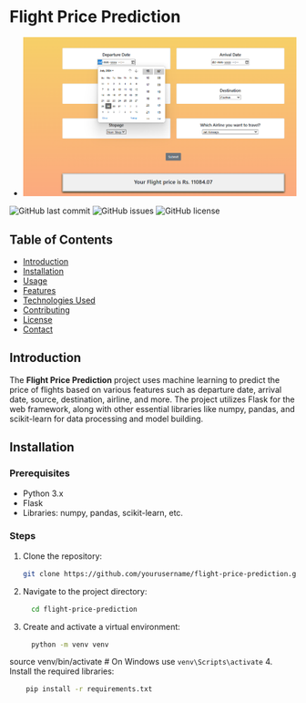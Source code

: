 # Flight Price Prediction

- <img src="https://github.com/VIJAY626404/Flight-Fare-Prediction/blob/main/Outputs/flight2.png" alt="Output Example" width="800"/>
![GitHub last commit](https://img.shields.io/github/last-commit/VIJAY626404/Flight-Fare-Prediction)
![GitHub issues](https://img.shields.io/github/issues/VIJAY626404/Flight-Fare-Prediction)
![GitHub license](https://img.shields.io/github/license/VIJAY626404/Flight-Fare-Prediction)

## Table of Contents
- [Introduction](#introduction)
- [Installation](#installation)
- [Usage](#usage)
- [Features](#features)
- [Technologies Used](#technologies-used)
- [Contributing](#contributing)
- [License](#license)
- [Contact](#contact)

## Introduction
The **Flight Price Prediction** project uses machine learning to predict the price of flights based on various features such as departure date, arrival date, source, destination, airline, and more. The project utilizes Flask for the web framework, along with other essential libraries like numpy, pandas, and scikit-learn for data processing and model building.

## Installation

### Prerequisites
- Python 3.x
- Flask
- Libraries: numpy, pandas, scikit-learn, etc.

### Steps
1. Clone the repository:
   ```bash
   git clone https://github.com/yourusername/flight-price-prediction.git
2. Navigate to the project directory:
   ```bash
     cd flight-price-prediction
3. Create and activate a virtual environment:
   ```bash
     python -m venv venv
  source venv/bin/activate   # On Windows use `venv\Scripts\activate`
4. Install the required libraries:
  ```bash
      pip install -r requirements.txt
